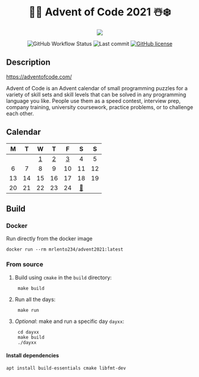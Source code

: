 <div align="center">

# 🎅🎄 Advent of Code 2021 ☃️❄️
 

![](https://img.shields.io/badge/stars%20⭐-6-gold.svg)

![GitHub Workflow Status](https://img.shields.io/github/workflow/status/lento234/advent2021/CMake)
![Last commit](https://img.shields.io/github/last-commit/lento234/advent2021)
[![GitHub license](https://img.shields.io/github/license/lento234/advent2021?color=blue)](https://github.com/lento234/advent2021/blob/main/LICENSE)

</div>

## Description

https://adventofcode.com/

Advent of Code is an Advent calendar of small programming puzzles for a variety of skill sets and skill levels that can be solved in any programming language you like. People use them as a speed contest, interview prep, company training, university coursework, practice problems, or to challenge each other. 

## Calendar

|   M   |   T   |          W           |          T           |          F           |              S              |   S   |
| :---: | :---: | :------------------: | :------------------: | :------------------: | :-------------------------: | :---: |
|       |       | [1](day01/README.md) | [2](day02/README.md) | [3](day03/README.md) |              4              |   5   |
|   6   |   7   |          8           |          9           |          10          |             11              |  12   |
|  13   |  14   |          15          |          16          |          17          |             18              |  19   |
|  20   |  21   |          22          |          23          |          24          | [🎁](https://bit.ly/3pnrWiY) |       |

## Build 

### Docker

Run directly from the docker image

    docker run --rm mrlento234/advent2021:latest

### From source

1. Build using `cmake` in the `build` directory:

        make build

2. Run all the days:

        make run

3. *Optional*: make and run a specific day `dayxx`:

        cd dayxx
        make build
        ./dayxx

#### Install dependencies

    apt install build-essentials cmake libfmt-dev
